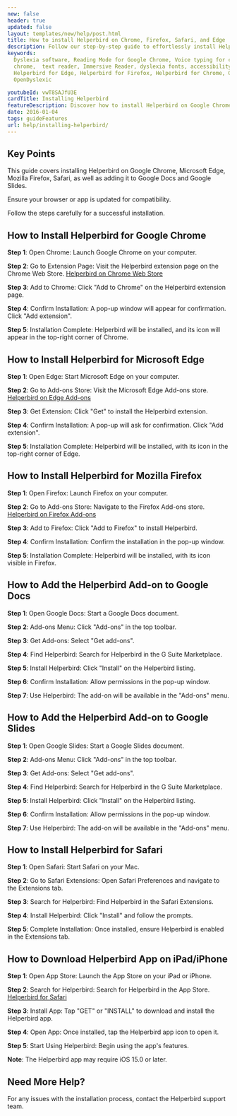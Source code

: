 ```yaml
---
new: false
header: true
updated: false
layout: templates/new/help/post.html
title: How to install Helperbird on Chrome, Firefox, Safari, and Edge
description: Follow our step-by-step guide to effortlessly install Helperbird on various browsers including Google Chrome, Firefox, Safari, and Edge. Enhance your browsing experience across multiple platforms with Helperbird.
keywords:
  Dyslexia software, Reading Mode for Google Chrome, Voice typing for chrome, Text to speech for
  chrome,  text reader, Immersive Reader, dyslexia fonts, accessibility software, dyslexia software,
  Helperbird for Edge, Helperbird for Firefox, Helperbird for Chrome, Opendyslexic for Chrome,
  OpenDyslexic

youtubeId: vwT8SAJfU3E
cardTitle: Installing Helperbird
featureDescription: Discover how to install Helperbird on Google Chrome, Firefox, Safari, and Edge.
date: 2016-01-04
tags: guideFeatures
url: help/installing-helperbird/
---
```


## Key Points

This guide covers installing Helperbird on Google Chrome, Microsoft Edge, Mozilla Firefox, Safari, as well as adding it to Google Docs and Google Slides.

Ensure your browser or app is updated for compatibility.

Follow the steps carefully for a successful installation.


## How to Install Helperbird for Google Chrome

**Step 1**: Open Chrome: Launch Google Chrome on your computer.

**Step 2**: Go to Extension Page: Visit the Helperbird extension page on the Chrome Web Store. [Helperbird on Chrome Web Store](https://chrome.google.com/webstore/detail/helperbird/ahmapmilbkfamljbpgphfndeemhnajme)

**Step 3**: Add to Chrome: Click "Add to Chrome" on the Helperbird extension page.

**Step 4**: Confirm Installation: A pop-up window will appear for confirmation. Click "Add extension".

**Step 5**: Installation Complete: Helperbird will be installed, and its icon will appear in the top-right corner of Chrome.


## How to Install Helperbird for Microsoft Edge

**Step 1**: Open Edge: Start Microsoft Edge on your computer.

**Step 2**: Go to Add-ons Store: Visit the Microsoft Edge Add-ons store. [Helperbird on Edge Add-ons](https://microsoftedge.microsoft.com/addons/detail/helperbird/gfjkfjnhkpncjfjgcfhfhljomfejnpbk)

**Step 3**: Get Extension: Click "Get" to install the Helperbird extension.

**Step 4**: Confirm Installation: A pop-up will ask for confirmation. Click "Add extension".

**Step 5**: Installation Complete: Helperbird will be installed, with its icon in the top-right corner of Edge.


## How to Install Helperbird for Mozilla Firefox

**Step 1**: Open Firefox: Launch Firefox on your computer.

**Step 2**: Go to Add-ons Store: Navigate to the Firefox Add-ons store. [Helperbird on Firefox Add-ons](https://addons.mozilla.org/en-US/firefox/addon/helperbird/)

**Step 3**: Add to Firefox: Click "Add to Firefox" to install Helperbird.

**Step 4**: Confirm Installation: Confirm the installation in the pop-up window.

**Step 5**: Installation Complete: Helperbird will be installed, with its icon visible in Firefox.


## How to Add the Helperbird Add-on to Google Docs

**Step 1**: Open Google Docs: Start a Google Docs document.

**Step 2**: Add-ons Menu: Click "Add-ons" in the top toolbar.

**Step 3**: Get Add-ons: Select "Get add-ons".

**Step 4**: Find Helperbird: Search for Helperbird in the G Suite Marketplace.

**Step 5**: Install Helperbird: Click "Install" on the Helperbird listing.

**Step 6**: Confirm Installation: Allow permissions in the pop-up window.

**Step 7**: Use Helperbird: The add-on will be available in the "Add-ons" menu.


## How to Add the Helperbird Add-on to Google Slides

**Step 1**: Open Google Slides: Start a Google Slides document.

**Step 2**: Add-ons Menu: Click "Add-ons" in the top toolbar.

**Step 3**: Get Add-ons: Select "Get add-ons".

**Step 4**: Find Helperbird: Search for Helperbird in the G Suite Marketplace.

**Step 5**: Install Helperbird: Click "Install" on the Helperbird listing.

**Step 6**: Confirm Installation: Allow permissions in the pop-up window.

**Step 7**: Use Helperbird: The add-on will be available in the "Add-ons" menu.


## How to Install Helperbird for Safari

**Step 1**: Open Safari: Start Safari on your Mac.

**Step 2**: Go to Safari Extensions: Open Safari Preferences and navigate to the Extensions tab.

**Step 3**: Search for Helperbird: Find Helperbird in the Safari Extensions.

**Step 4**: Install Helperbird: Click "Install" and follow the prompts.

**Step 5**: Complete Installation: Once installed, ensure Helperbird is enabled in the Extensions tab.



## How to Download Helperbird App on iPad/iPhone

**Step 1**: Open App Store: Launch the App Store on your iPad or iPhone.

**Step 2**: Search for Helperbird: Search for Helperbird in the App Store. [Helperbird for Safari](https://apps.apple.com/us/app/helperbird-for-safari/id1589138053)

**Step 3**: Install App: Tap "GET" or "INSTALL" to download and install the Helperbird app.

**Step 4**: Open App: Once installed, tap the Helperbird app icon to open it.

**Step 5**: Start Using Helperbird: Begin using the app's features.

**Note**: The Helperbird app may require iOS 15.0 or later.




## Need More Help?
For any issues with the installation process, contact the Helperbird support team.
